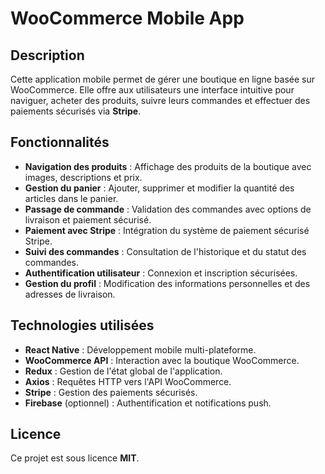 # WooCommerce Mobile App

## Description
Cette application mobile permet de gérer une boutique en ligne basée sur WooCommerce. Elle offre aux utilisateurs une interface intuitive pour naviguer, acheter des produits, suivre leurs commandes et effectuer des paiements sécurisés via **Stripe**.

## Fonctionnalités
- **Navigation des produits** : Affichage des produits de la boutique avec images, descriptions et prix.
- **Gestion du panier** : Ajouter, supprimer et modifier la quantité des articles dans le panier.
- **Passage de commande** : Validation des commandes avec options de livraison et paiement sécurisé.
- **Paiement avec Stripe** : Intégration du système de paiement sécurisé Stripe.
- **Suivi des commandes** : Consultation de l'historique et du statut des commandes.
- **Authentification utilisateur** : Connexion et inscription sécurisées.
- **Gestion du profil** : Modification des informations personnelles et des adresses de livraison.

## Technologies utilisées
- **React Native** : Développement mobile multi-plateforme.
- **WooCommerce API** : Interaction avec la boutique WooCommerce.
- **Redux** : Gestion de l'état global de l'application.
- **Axios** : Requêtes HTTP vers l'API WooCommerce.
- **Stripe** : Gestion des paiements sécurisés.
- **Firebase** (optionnel) : Authentification et notifications push.

## Licence
Ce projet est sous licence **MIT**.
